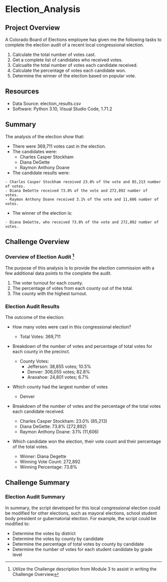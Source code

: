 # Election_Analysis

## Project Overview
A Colorado Board of Elections employee has given me the following tasks to complete the election audit of a recent local congressional election.

 1. Calculate the total number of votes cast.
 2. Get a complete list of candidates who received votes.
 3. Calcualte the total number of votes each candidate received.
 4. Calculate the percentage of votes each candidate won. 
 5. Determine the winner of the election based on popular vote.
 
 ## Resources
 - Data Source: election_results.csv
 - Software: Python 3.10, Visual Studio Code, 1.71.2
 
 ## Summary
 The analysis of the election show that:
  - There were 369,711 votes cast in the election.
  - The candidates were:
    - Charles Casper Stockham
    - Diana DeGette
    - Raymon Anthony Doane
   - The candidate results were:
   
    - Charles Casper Stockham received 23.0% of the vote and 85,213 number of votes.
    - Diana DeGette received 73.8% of the vote and 272,892 number of votes.
    - Raymon Anthony Doane received 3.1% of the vote and 11,606 number of votes.
   - The winner of the election is:
   
    - Diana DeGette, who received 73.8% of the vote and 272,892 number of votes.

   
 ## Challenge Overview

### Overview of Election Audit [^1]
The purpose of this analysis is to provide the election commission with a few additional data points to the complete the audit.
1. The voter turnout for each county.
2. The percentage of votes from each county out of the total.
3. The county with the highest turnout.

### Election Audit Results
The outcome of the election:
- How many votes were cast in this congressional election?
  - Total Votes: 369,711

- Breakdown of the number of votes and percentage of total votes for each county in the precinct.
  - County Votes:
    - Jefferson: 38,855 votes; 10.5%
    - Denver: 306,055 votes; 82.8%
    - Araoahoe: 24,801 votes; 6.7%

- Which county had the largest number of votes
  - Denver

- Breakdown of the number of votes and the percentage of the total votes each candidate received.
  - Charles Casper Stockham: 23.0% (85,213)
  - Diana DeGette: 73.8% (272,892)
  - Raymon Anthony Doane: 3.1% (11,606)

- Which candidate won the election, their vote count and their percentage of the total votes.
  - Winner: Diana Degette
  - Winning Vote Count: 272,892
  - Winning Percentage: 73.8%

## Challenge Summary

### Election Audit Summary
In summary, the script developed for this local congressional election could be modified for other elections, such as mayoral elections, school student body president or gubernatorial election.  For example, the script could be modified to:
- Determine the votes by district
- Determine the votes by county by candidate
- Determine the percentage of total votes by county by candidate
- Determine the number of votes for each student candidate by grade level
    


[^1]: Utilize the Challenge description from Module 3 to assist in writing the Challenge Overview